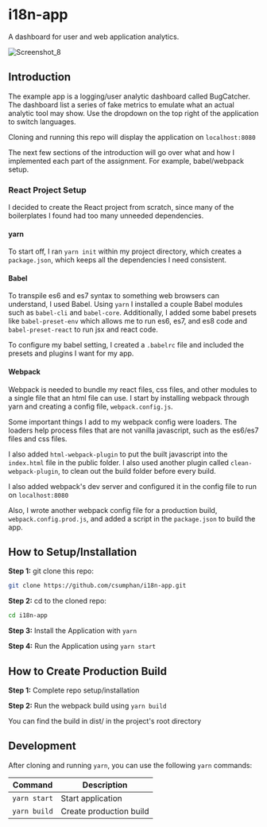 i18n-app
===========


A dashboard for user and web application analytics.

![Screenshot_8](https://user-images.githubusercontent.com/19628690/77028408-e4347080-6955-11ea-83b2-423d54c645cd.png)

## Introduction
The example app is a logging/user analytic dashboard called BugCatcher. The dashboard list a series of fake metrics to emulate what an actual analytic tool may show. Use the dropdown on the top right of the application to switch languages.

Cloning and running this repo will display the application on `localhost:8080`

The next few sections of the introduction will go over what and how I implemented each part of the assignment. For example, babel/webpack setup.

### React Project Setup

I decided to create the React project from scratch, since many of the boilerplates I found had too many unneeded dependencies.

#### yarn
To start off, I ran `yarn init` within my project directory, which creates a `package.json`, which keeps all the dependencies I need consistent.

#### Babel
To transpile es6 and es7 syntax to something web browsers can understand, I used Babel. Using `yarn` I installed a couple Babel modules such as `babel-cli` and `babel-core`. Additionally, I added some babel presets like `babel-preset-env` which allows me to run es6, es7, and es8 code and `babel-preset-react` to run jsx and react code.

To configure my babel setting, I created a `.babelrc` file and included the presets and plugins I want for my app.

#### Webpack

Webpack is needed to bundle my react files, css files, and other modules to a single file that an html file can use. I start by installing webpack through yarn and creating a config file, `webpack.config.js`. 

Some important things I add to my webpack config were loaders. The loaders help process files that are not vanilla javascript, such as the es6/es7 files and css files.

I also added `html-webpack-plugin` to put the built javascript into the `index.html` file in the public folder. I also used another plugin called `clean-webpack-plugin`, to clean out the build folder before every build.

I also added webpack's dev server and configured it in the config file to run on `localhost:8080`

Also, I wrote another webpack config file for a production build, `webpack.config.prod.js`, and added a script in the `package.json` to build the app.

## How to Setup/Installation
**Step 1:** git clone this repo:

```bash
git clone https://github.com/csumphan/i18n-app.git
```

**Step 2:** cd to the cloned repo:

```bash
cd i18n-app
```

**Step 3:** Install the Application with `yarn`


**Step 4:** Run the Application using `yarn start`


## How to Create Production Build

**Step 1:** Complete repo setup/installation


**Step 2:** Run the webpack build using `yarn build`

You can find the build in dist/ in the project's root directory


## Development

After cloning and running `yarn`, you can use the following `yarn` commands:

Command         | Description
--------------- | -----------
`yarn start`    | Start application
`yarn build`    | Create production build


